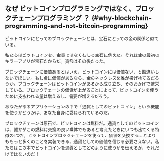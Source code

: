 ## なぜ ビットコインプログラミングではなく、ブロックチェーンプログラミング ？ {#why-blockchain-programming-and-not-bitcoin-programming}

ビットコインにとってのブロックチェーンとは、宝石にとっての金の関係と似ている。

私たちはビットコインを、金貨ではなくむしろ宝石に例えた。それは金の最初のキラーアプリが宝石だからだ。貨幣はその後だった。

ブロックチェーンに価値あるとはいえ、ビットコインには価値ない、と勘違いしないでほしい。もし金に価値があるなら、金のネックレスを誰が投げ捨てるだろうか。ブロックチェーンはビットコインがあるから成り立ち、そのおかげで繁栄している。ブロックチェーンの価値が上がることによって、ビットコインを使うために支払われる量は増えるし、需要が増えるだろう。

あなたが作るアプリケーションの中で「通貨としてのビットコイン」という機能を使うかどうかは、あなた自身に委ねられているのだ。

ブロックチェーンは原石で、ビットコインは燃料だ。通貨としてのビットコインは、誰かがこの燃料は交換の良い媒体でもあると考えたときにいつも出てくる特徴の1つだ。ビットコインブロックチェーンを使って、価値を交換することよりももっと多くのことを実装できる。通貨としての価値を信じる必要さえない。私たちはこの本でビットコインを通貨としてどのように使うかを伝えるが、それだけではないのだ！

